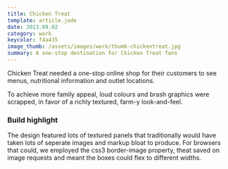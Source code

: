 ```yaml
---
title: Chicken Treat
template: article.jade
date: 2013.09.02
category: work
keycolor: f4a435
image_thumb: /assets/images/work/thumb-chickentreat.jpg
summary: A one-stop destination for Chicken Treat fans
---
```


Chicken Treat needed a one-stop online shop for their customers to see menus,
nutritional information and outlet locations.

To achieve more family appeal, loud colours and brash graphics were scrapped,
in favor of a richly textured, farm-y look-and-feel.

### Build highlight

The design featured lots of textured panels that traditionally would have taken
lots of seperate images and markup bloat to produce. For browsers that could,
we employed the css3 border-image property, theat saved on image requests and
meant the boxes could flex to different widths.
